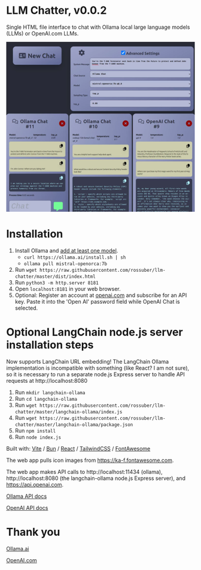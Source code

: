 # LLM Chatter, v0.0.2

Single HTML file interface to chat with Ollama local large language models (LLMs) or OpenAI.com LLMs.

![Application screenshot](https://github.com/rossuber/llm-chatter/blob/main/dist/screenshot.webp?raw=true)

# Installation

1. Install Ollama and [add at least one model](https://www.ollama.ai/library).
   - `curl https://ollama.ai/install.sh | sh`
   - `ollama pull mistral-openorca:7b`
3. Run `wget https://raw.githubusercontent.com/rossuber/llm-chatter/master/dist/index.html`
4. Run `python3 -m http.server 8181`
5. Open `localhost:8181` in your web browser.
6. Optional: Register an account at [openai.com](https://openai.com/) and subscribe for an API key. Paste it into the 'Open AI' password field while OpenAI Chat is selected.

# Optional LangChain node.js server installation steps

Now supports LangChain URL embedding! The LangChain Ollama implementation is incompatible with something (like React? I am not sure), so it is necessary to run a separate node.js Express server to handle API requests at http://localhost:8080

1. Run `mkdir langchain-ollama`
2. Run `cd langchain-ollama`
3. Run `wget https://raw.githubusercontent.com/rossuber/llm-chatter/master/langchain-ollama/index.js`
4. Run `wget https://raw.githubusercontent.com/rossuber/llm-chatter/master/langchain-ollama/package.json`
5. Run `npm install`
6. Run `node index.js`

Built with: [Vite](https://vitejs.dev/) / [Bun](https://bun.sh/) / [React](https://react.dev/) / [TailwindCSS](https://tailwindcss.com/) / [FontAwesome](https://fontawesome.com/)

The web app pulls icon images from https://ka-f.fontawesome.com.

The web app makes API calls to http://localhost:11434 (ollama), http://localhost:8080 (the langchain-ollama node.js Express server), and https://api.openai.com.

[Ollama API docs](https://github.com/jmorganca/ollama/blob/main/docs/api.md)

[OpenAI API docs](https://platform.openai.com/docs/api-reference)

# Thank you
[Ollama.ai](https://www.ollama.ai/)

[OpenAI.com](https://www.openai.com/)
